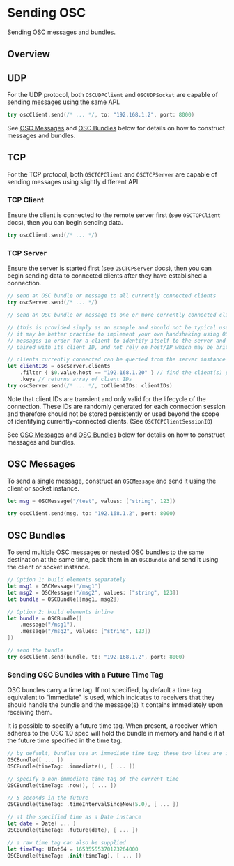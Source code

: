 # Sending OSC

Sending OSC messages and bundles.

## Overview

## UDP

For the UDP protocol, both ``OSCUDPClient`` and ``OSCUDPSocket`` are capable of sending messages using the same API.

```swift
try oscClient.send(/* ... */, to: "192.168.1.2", port: 8000)
```

See [OSC Messages](#OSC-Messages) and [OSC Bundles](#OSC-Bundles) below for details on how to construct messages and bundles.

## TCP

For the TCP protocol, both ``OSCTCPClient`` and ``OSCTCPServer`` are capable of sending messages using slightly different API.

### TCP Client

Ensure the client is connected to the remote server first (see ``OSCTCPClient`` docs), then you can begin sending data.

```swift
try oscClient.send(/* ... */)
```

### TCP Server

Ensure the server is started first (see ``OSCTCPServer`` docs), then you can begin sending data to connected clients after they have established a connection.

```swift
// send an OSC bundle or message to all currently connected clients
try oscServer.send(/* ... */)
```

```swift
// send an OSC bundle or message to one or more currently connected clients

// (this is provided simply as an example and should not be typical usage.
// it may be better practise to implement your own handshaking using OSC
// messages in order for a client to identify itself to the server and be
// paired with its client ID, and not rely on host/IP which may be brittle)

// clients currently connected can be queried from the server instance
let clientIDs = oscServer.clients
    .filter { $0.value.host == "192.168.1.20" } // find the client(s) you want
    .keys // returns array of client IDs
try oscServer.send(/* ... */, toClientIDs: clientIDs)
```

Note that client IDs are transient and only valid for the lifecycle of the connection. These IDs are randomly generated for each connection session and therefore should not be stored persistently or used beyond the scope of identifying currently-connected clients. (See ``OSCTCPClientSessionID``)

See [OSC Messages](#OSC-Messages) and [OSC Bundles](#OSC-Bundles) below for details on how to construct messages and bundles.

## OSC Messages

To send a single message, construct an ``OSCMessage`` and send it using the client or socket instance.

```swift
let msg = OSCMessage("/test", values: ["string", 123])

try oscClient.send(msg, to: "192.168.1.2", port: 8000)
```

## OSC Bundles

To send multiple OSC messages or nested OSC bundles to the same destination at the same time, pack them in an `OSCBundle` and send it using the client or socket instance.

```swift
// Option 1: build elements separately
let msg1 = OSCMessage("/msg1")
let msg2 = OSCMessage("/msg2", values: ["string", 123])
let bundle = OSCBundle([msg1, msg2])

// Option 2: build elements inline
let bundle = OSCBundle([
    .message("/msg1"),
    .message("/msg2", values: ["string", 123])
])

// send the bundle
try oscClient.send(bundle, to: "192.168.1.2", port: 8000)
```

### Sending OSC Bundles with a Future Time Tag

OSC bundles carry a time tag. If not specified, by default a time tag equivalent to "immediate" is used, which indicates to receivers that they should handle the bundle and the message(s) it contains immediately upon receiving them.

It is possible to specify a future time tag. When present, a receiver which adheres to the OSC 1.0 spec will hold the bundle in memory and handle it at the future time specified in the time tag.

```swift
// by default, bundles use an immediate time tag; these two lines are identical:
OSCBundle([ ... ])
OSCBundle(timeTag: .immediate(), [ ... ])

// specify a non-immediate time tag of the current time
OSCBundle(timeTag: .now(), [ ... ])

// 5 seconds in the future
OSCBundle(timeTag: .timeIntervalSinceNow(5.0), [ ... ])

// at the specified time as a Date instance
let date = Date( ... )
OSCBundle(timeTag: .future(date), [ ... ])

// a raw time tag can also be supplied
let timeTag: UInt64 = 16535555370123264000
OSCBundle(timeTag: .init(timeTag), [ ... ])
```
